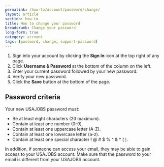 ```yaml
---
permalink: /how-to/account/password/change/
layout: article
section: how-to
title: How to change your password
breadcrumb: Change your password
long-form: true
category: account
tags: [password, change, support-password]
---
```


1. Sign into your account by clicking the **Sign In** icon at the top right of any page.
2. Click **Username & Password** at the bottom of the column on the left.
3. Enter your current password followed by your new password.
4. Verify your new password.
5. Click the **Save** button at the bottom of the page.

## Password criteria

Your new USAJOBS password must:

* Be at least eight characters (20 maximum).
* Contain at least one number (0-9).
* Contain at least one uppercase letter (A-Z).
* Contain at least one lowercase letter (a-z).
* Contain at least one special character ! @ # $ % ^ & * ( ).

In addition, if someone can access your email, they may be able to gain access to your USAJOBS account. Make sure that the password to your email is different from your USAJOBS account.
